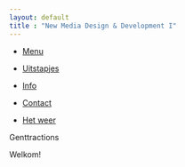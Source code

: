 ```yaml
---
layout: default
title : "New Media Design & Development I"
---
```


<div class='buitenkant_navbar  grid__bp1-column-2 grid__bp2-column-12 grid__bp1-height grid__bp2-height' id="sidebar-wrapper">
      <ul id="sidebar_menu" class="sidebar-nav">
           <li class="sidebar-brand"><a id="menu-toggle" href="#">Menu<span id="main_icon" class="glyphicon glyphicon-align-justify"></span></a></li>
      </ul>
        <ul class="navbar" id="sidebar">     
            <a href="uitstapjes.html"><li><div  class='option option_blue'><p class='centreer_tekst'>Uitstapjes</p></div></li></a>
            <a href="info.html"><li><div  class='option option_pink'><p class='centreer_tekst'>Info</p></div></li></a>
            <a href="contact.html"><li><div class='option option_orange'><p class='centreer_tekst'>Contact</p></div></li></a>
            <a href="weer.html"><li><div  class='option option_green'><p class='centreer_tekst'>Het weer</p></div></li></a>
        </ul>
</div>



<div class='home'>
    <p id='titel'>Genttractions</p>
    <p id='ondertitel'>Welkom!</p>
</div>

<script src="js/toggle.js"></script>
